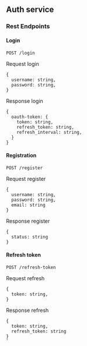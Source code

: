 ## Auth service
### Rest Endpoints
#### Login
```
POST /login
```
Request login 
```
{
  username: string,
  password: string,
}
```
Response login
```
{
  oauth-token: {
    token: string,
    refresh_token: string,
    refresh_interval: string,
  }
}
```
#### Registration
```
POST /register
```
Request register 
```
{
  username: string,
  password: string,
  email: string
}
```
Response register
```
{
  status: string
}
```

#### Refresh token
```
POST /refresh-token
```
Request refresh 
```
{
  token: string,
}
```
Response refresh
```
{
  token: string,
  refresh_token: string
}
`
